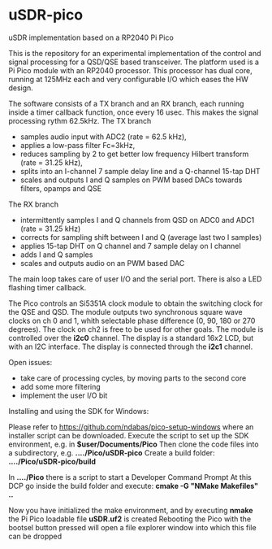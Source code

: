 # uSDR-pico
uSDR implementation based on a RP2040 Pi Pico

This is the repository for an experimental implementation of the control and signal processing for a QSD/QSE based transceiver. The platform used is a Pi Pico module with an RP2040 processor. This processor has dual core, running at 125MHz each and very configurable I/O which eases the HW design.

The software consists of a TX branch and an RX branch, each running inside a timer callback function, once every 16 usec. This makes the signal processing rythm 62.5kHz. 
The TX branch 
- samples audio input with ADC2 (rate = 62.5 kHz), 
- applies a low-pass filter Fc=3kHz, 
- reduces sampling by 2 to get better low frequency Hilbert transform (rate = 31.25 kHz), 
- splits into an I-channel 7 sample delay line and a Q-channel 15-tap DHT
- scales and outputs I and Q samples on PWM based DACs towards filters, opamps and QSE

The RX branch
- intermittently samples I and Q channels from QSD on ADC0 and ADC1 (rate = 31.25 kHz)
- corrects for sampling shift between I and Q (average last two I samples)
- applies 15-tap DHT on Q channel and 7 sample delay on I channel
- adds I and Q samples
- scales and outputs audio on an PWM based DAC

The main loop takes care of user I/O and the serial port. There is also a LED flashing timer callback.

The Pico controls an Si5351A clock module to obtain the switching clock for the QSE and QSD. The module outputs two synchronous square wave clocks on ch 0 and 1, whith selectable phase difference (0, 90, 180 or 270 degrees). The clock on ch2 is free to be used for other goals. The module is controlled over the **i2c0** channel.
The display is a standard 16x2 LCD, but with an I2C interface. The display is connected through the **i2c1** channel.

Open issues:
- take care of processing cycles, by moving parts to the second core
- add some more filtering 
- implement the user I/O bit


Installing and using the SDK for Windows:

Please refer to https://github.com/ndabas/pico-setup-windows  where an installer script can be downloaded.
Execute the script to set up the SDK environment, e.g. in **$user/Documents/Pico**
Then clone the code files into a subdirectory, e.g. **..../Pico/uSDR-pico**
Create a build folder: **..../Pico/uSDR-pico/build**

In **..../Pico** there is a script to start a Developer Command Prompt
At this DCP go inside the build folder and execute: **cmake -G "NMake Makefiles" ..**

Now you have initialized the make environment, and by executing **nmake** the Pi Pico loadable file **uSDR.uf2** is created
Rebooting the Pico with the bootsel button pressed will open a file explorer window into which this file can be dropped

